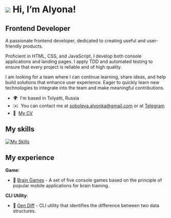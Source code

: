 # ![](https://user-images.githubusercontent.com/18350557/176309783-0785949b-9127-417c-8b55-ab5a4333674e.gif) Hi, I’m Alyona!

Frontend Developer
----------------

A passionate frontend developer, dedicated to creating useful and user-friendly products.

Proficient in HTML, CSS, and JavaScript, I develop both console applications and landing pages. I apply TDD and automated testing to ensure that every project is reliable and of high quality.

I am looking for a team where I can continue learning, share ideas, and help build solutions that enhance user experience. Eager to quickly learn new technologies to integrate into the team and make meaningful contributions.

* 🌍  I'm based in Tolyatti, Russia
* ✉️  You can contact me at [soboleva.alyonka@gmail.com](mailto:soboleva.alyonka@gmail.com) or at [Telegram](https://t.me/therelyona)
* 📄  [My CV](https://cv.hexlet.io/ru/resumes/6696)

## My skills
[![My Skills](https://skillicons.dev/icons?i=js,html,css,sass,nodejs,git,github,jest,figma,ps,linux,vscode&perline=6)](https://skillicons.dev)

## My experience
**Game**:
- 🧠 [Brain Games](https://github.com/therelyona/Brain-games) - A set of five console games based on the principle of popular mobile applications for brain training.

**CLI Utility**:
- 📑 [Gen Diff](https://github.com/therelyona/Difference-finder) - CLI utility that identifies the difference between two data structures.
